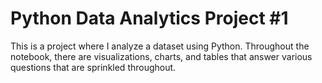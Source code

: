 # Python Data Analytics Project #1
This is a project where I analyze a dataset using Python. Throughout the notebook, there are visualizations, charts, and tables that answer various questions that are sprinkled throughout.

